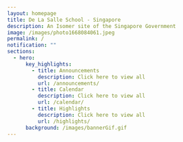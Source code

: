 ```yaml
---
layout: homepage
title: De La Salle School - Singapore
description: An Isomer site of the Singapore Government
image: /images/photo1668084061.jpeg
permalink: /
notification: ""
sections:
  - hero:
      key_highlights:
        - title: Announcements
          description: Click here to view all
          url: /announcements/
        - title: Calendar
          description: Click here to view all
          url: /calendar/
        - title: Highlights
          description: Click here to view all
          url: /highlights/
      background: /images/bannerGif.gif
---
```

